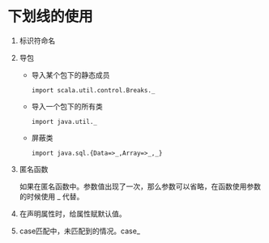 # 下划线的使用

1. 标识符命名

2. 导包

    - 导入某个包下的静态成员

        `import scala.util.control.Breaks._`

    - 导入一个包下的所有类

        `import java.util._`

    - 屏蔽类

        `import java.sql.{Data=>_,Array=>_,_}`

3. 匿名函数

    如果在匿名函数中。参数值出现了一次，那么参数可以省略，在函数使用参数的时候使用 _ 代替。

4. 在声明属性时，给属性赋默认值。

5. case匹配中，未匹配到的情况。case_